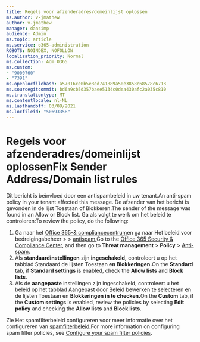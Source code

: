 ```yaml
---
title: Regels voor afzenderadres/domeinlijst oplossen
ms.author: v-jmathew
author: v-jmathew
manager: dansimp
audience: Admin
ms.topic: article
ms.service: o365-administration
ROBOTS: NOINDEX, NOFOLLOW
localization_priority: Normal
ms.collection: Adm_O365
ms.custom:
- "9000760"
- "7391"
ms.openlocfilehash: a57016ce0b5e8ed741889a50e3858c68578c6713
ms.sourcegitcommit: bd6a9cb5d357baee5134c0dea430afc2a035c810
ms.translationtype: MT
ms.contentlocale: nl-NL
ms.lasthandoff: 03/09/2021
ms.locfileid: "50693358"
---
```

# <a name="fix-sender-addressdomain-list-rules"></a><span data-ttu-id="52c62-102">Regels voor afzenderadres/domeinlijst oplossen</span><span class="sxs-lookup"><span data-stu-id="52c62-102">Fix Sender Address/Domain list rules</span></span>

<span data-ttu-id="52c62-103">Dit bericht is beïnvloed door een antispambeleid in uw tenant.</span><span class="sxs-lookup"><span data-stu-id="52c62-103">An anti-spam policy in your tenant affected this message.</span></span> <span data-ttu-id="52c62-104">De afzender van het bericht is gevonden in de lijst Toestaan of Blokkeren.</span><span class="sxs-lookup"><span data-stu-id="52c62-104">The sender of the message was found in an Allow or Block list.</span></span> <span data-ttu-id="52c62-105">Ga als volgt te werk om het beleid te controleren:</span><span class="sxs-lookup"><span data-stu-id="52c62-105">To review the policy, do the following:</span></span>

1. <span data-ttu-id="52c62-106">Ga naar het [Office 365-& compliancecentrum](https://go.microsoft.com/fwlink/p/?linkid=2077143)en ga naar Het beleid voor bedreigingsbeheer  >    >  [antispam.](https://go.microsoft.com/fwlink/?linkid=2101518)</span><span class="sxs-lookup"><span data-stu-id="52c62-106">Go to the [Office 365 Security & Compliance Center](https://go.microsoft.com/fwlink/p/?linkid=2077143), and then go to **Threat management** > **Policy** > [Anti-spam](https://go.microsoft.com/fwlink/?linkid=2101518).</span></span>
2. <span data-ttu-id="52c62-107">Als **standaardinstellingen** zijn **ingeschakeld,** controleert u  op het tabblad Standaard de lijsten Toestaan **en Blokkeringen.**</span><span class="sxs-lookup"><span data-stu-id="52c62-107">On the **Standard** tab, if **Standard settings** is enabled, check the **Allow lists** and **Block lists**.</span></span>
3. <span data-ttu-id="52c62-108">Als de **aangepaste** instellingen zijn ingeschakeld, controleert u  het beleid op  het tabblad Aangepast door Beleid bewerken te selecteren en de lijsten Toestaan en  **Blokkeringen in te checken.**</span><span class="sxs-lookup"><span data-stu-id="52c62-108">On the **Custom** tab, if the **Custom settings** is enabled, review the policies by selecting **Edit policy** and checking the **Allow lists** and **Block lists**.</span></span>

<span data-ttu-id="52c62-109">Zie Het spamfilterbeleid configureren voor meer informatie over het configureren van [spamfilterbeleid.](https://go.microsoft.com/fwlink/?linkid=2101431)</span><span class="sxs-lookup"><span data-stu-id="52c62-109">For more information on configuring spam filter policies, see [Configure your spam filter policies](https://go.microsoft.com/fwlink/?linkid=2101431).</span></span>
